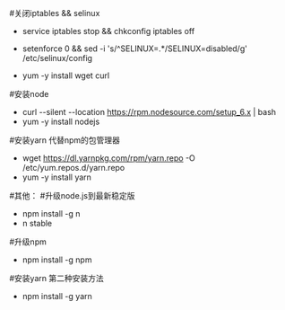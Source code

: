 ﻿#关闭iptables && selinux
- service iptables stop && chkconfig iptables off
- setenforce 0 && sed -i 's/^SELINUX=.*/SELINUX=disabled/g' /etc/selinux/config

- yum -y install wget curl

#安装node
- curl --silent --location https://rpm.nodesource.com/setup_6.x | bash
- yum -y install nodejs

#安装yarn 代替npm的包管理器
- wget https://dl.yarnpkg.com/rpm/yarn.repo -O /etc/yum.repos.d/yarn.repo
- yum -y install yarn



#其他：
#升级node.js到最新稳定版
- npm install -g n
- n stable

#升级npm
- npm install -g npm

#安装yarn 第二种安装方法
- npm install -g yarn
